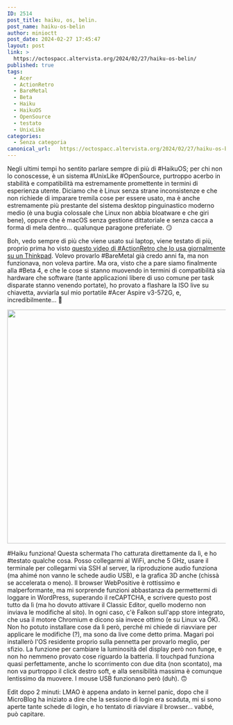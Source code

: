```yaml
---
ID: 2514
post_title: haiku, os, belin.
post_name: haiku-os-belin
author: minioctt
post_date: 2024-02-27 17:45:47
layout: post
link: >
  https://octospacc.altervista.org/2024/02/27/haiku-os-belin/
published: true
tags:
  - Acer
  - ActionRetro
  - BareMetal
  - Beta
  - Haiku
  - HaikuOS
  - OpenSource
  - testato
  - UnixLike
categories:
  - Senza categoria
canonical_url:   https://octospacc.altervista.org/2024/02/27/haiku-os-belin/
---
```

Negli ultimi tempi ho sentito parlare sempre di più di #HaikuOS; per chi non lo conoscesse, è un sistema #UnixLike #OpenSource, purtroppo acerbo in stabilità e compatibilità ma estremamente promettente in termini di esperienza utente. Diciamo che è Linux senza strane inconsistenze e che non richiede di imparare tremila cose per essere usato, ma è anche estremamente più prestante del sistema desktop pinguinastico moderno medio (è una bugia colossale che Linux non abbia bloatware e che giri bene), oppure che è macOS senza gestione dittatoriale e senza cacca a forma di mela dentro... qualunque paragone preferiate. 😏️

Boh, vedo sempre di più che viene usato sui laptop, viene testato di più, proprio prima ho visto <a href="https://www.youtube.com/watch?v=GW2V034859k">questo video di #ActionRetro che lo usa giornalmente su un Thinkpad</a>. Volevo provarlo #BareMetal già credo anni fa, ma non funzionava, non voleva partire. Ma ora, visto che a pare siamo finalmente alla #Beta 4, e che le cose si stanno muovendo in termini di compatibilità sia hardware che software (tante applicazioni libere di uso comune per task disparate stanno venendo portate), ho provato a flashare la ISO live su chiavetta, avviarla sul mio portatile #Acer Aspire v3-572G, e, incredibilmente... 🤫️

<img class="alignnone wp-image-2511 size-large" src="{{site.cdnurl}}/assets/uploads/2024/02/screenshot2-960x540.png" alt="" width="960" height="540" />

#Haiku funziona! Questa schermata l'ho catturata direttamente da lì, e ho #testato qualche cosa. Posso collegarmi al WiFi, anche 5 GHz, usare il terminale per collegarmi via SSH al server, la riproduzione audio funziona (ma ahimé non vanno le schede audio USB), e la grafica 3D anche (chissà se accelerata o meno). Il browser WebPositive è rottissimo e malperformante, ma mi sorprende funzioni abbastanza da permettermi di loggare in WordPress, superando il reCAPTCHA, e scrivere questo post tutto da lì (ma ho dovuto attivare il Classic Editor, quello moderno non inviava le modifiche al sito). In ogni caso, c'è Falkon sull'app store integrato, che usa il motore Chromium e dicono sia invece ottimo (e su Linux va OK). Non ho potuto installare cose da lì però, perché mi chiede di riavviare per applicare le modifiche (?), ma sono da live come detto prima. Magari poi installerò l'OS residente proprio sulla pennetta per provarlo meglio, per sfizio. La funzione per cambiare la luminosità del display però non funge, e non ho nemmeno provato cose riguardo la batteria. Il touchpad funziona quasi perfettamente, anche lo scorrimento con due dita (non scontato), ma non va purtroppo il click destro soft, e alla sensibilità massima è comunque lentissimo da muovere. I mouse USB funzionano però (duh). 🙃️

Edit dopo 2 minuti: LMAO è appena andato in kernel panic, dopo che il MicroBlog ha iniziato a dire che la sessione di login era scaduta, mi si sono aperte tante schede di login, e ho tentato di riavviare il browser... vabbé, può capitare.